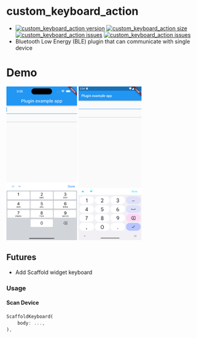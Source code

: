 # custom_keyboard_action

* [![custom_keyboard_action version](https://img.shields.io/pub/v/custom_keyboard_action?label=custom_keyboard_action)](https://pub.dev/packages/custom_keyboard_action)
[![custom_keyboard_action size](https://img.shields.io/github/repo-size/ho-doan/custom_keyboard_action)](https://github.com/ho-doan/custom_keyboard_action)
[![custom_keyboard_action issues](https://img.shields.io/github/issues/ho-doan/custom_keyboard_action)](https://github.com/ho-doan/custom_keyboard_action)
[![custom_keyboard_action issues](https://img.shields.io/pub/likes/custom_keyboard_action)](https://github.com/ho-doan/custom_keyboard_action)
* Bluetooth Low Energy (BLE) plugin that can communicate with single device

# Demo

<img src="./assets/keyboard_ios.png" height=400 alt="Keyboard ios">
<img src="./assets/keyboard_android.png" height=400 alt="Keyboard android">

## Futures

- Add Scaffold widget keyboard

### Usage

#### Scan Device

```dart
ScaffoldKeyboard(
    body: ...,
),
```